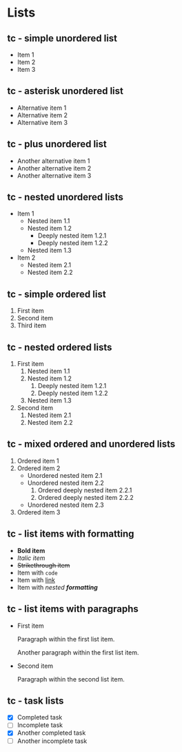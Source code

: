 # Lists

<!--
TEST REASONING:
This test shows several notable transformations in list formatting:
1. Alternative list markers (* and +) are standardized to hyphens (-)
2. The hierarchy and indentation of lists is preserved, which is crucial
3. Formatting within list items is normalized (same as regular text)
4. Paragraph spacing within list items is maintained

These transformations maintain the semantic structure while improving consistency.
-->

## tc - simple unordered list

* Item 1
* Item 2
* Item 3

## tc - asterisk unordered list

* Alternative item 1
* Alternative item 2
* Alternative item 3

## tc - plus unordered list

* Another alternative item 1
* Another alternative item 2
* Another alternative item 3

## tc - nested unordered lists

* Item 1
  * Nested item 1.1
  * Nested item 1.2
    * Deeply nested item 1.2.1
    * Deeply nested item 1.2.2
  * Nested item 1.3
* Item 2
  * Nested item 2.1
  * Nested item 2.2

## tc - simple ordered list

1. First item
2. Second item
3. Third item

## tc - nested ordered lists

1. First item
   1. Nested item 1.1
   2. Nested item 1.2
      1. Deeply nested item 1.2.1
      2. Deeply nested item 1.2.2
   3. Nested item 1.3
2. Second item
   1. Nested item 2.1
   2. Nested item 2.2

## tc - mixed ordered and unordered lists

1. Ordered item 1
2. Ordered item 2
   * Unordered nested item 2.1
   * Unordered nested item 2.2
     1. Ordered deeply nested item 2.2.1
     2. Ordered deeply nested item 2.2.2
   * Unordered nested item 2.3
3. Ordered item 3

## tc - list items with formatting

* **Bold item**
* _Italic item_
* ~~Strikethrough item~~
* Item with `code`
* Item with [link](https://example.com)
* Item with _nested **formatting**_

## tc - list items with paragraphs

* First item

  Paragraph within the first list item.

  Another paragraph within the first list item.
* Second item

  Paragraph within the second list item.

## tc - task lists

- [x] Completed task
- [ ] Incomplete task
- [x] Another completed task
- [ ] Another incomplete task

